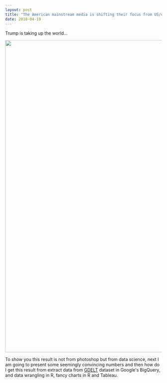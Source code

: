 ```yaml
---
layout: post
title: "The American mainstream media is shifting their focus from US/us to Trump"
date: 2018-04-19
---
```


Trump is taking up the world...

<img src="https://elodielu.github.io/picture/wordcloud2.png"  width="1000">

To show you this result is not from photoshop but from data science, next I am going to present some seemingly convincing numbers and then how do I get this result from extract data from [GDELT](https://www.gdeltproject.org/) dataset in Google's BigQuery, and data wrangling in R, fancy charts in R and Tableau.
